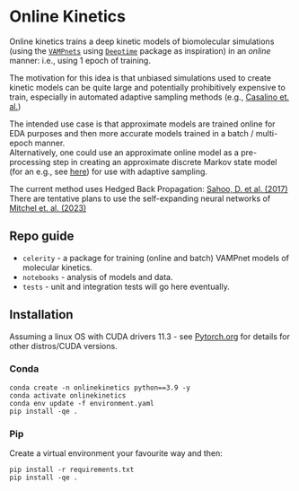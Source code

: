 # Online Kinetics

Online kinetics trains a deep kinetic models of biomolecular simulations (using the [`VAMPnets`](https://www.nature.com/articles/s41467-017-02388-1) 
using [`Deeptime`](https://deeptime-ml.github.io/latest/index.html) package as inspiration) in an *online* manner: 
i.e., using 1 epoch of training. 


The motivation for this idea is that unbiased simulations used to create kinetic models can be quite large and potentially
prohibitively expensive to train, especially in automated adaptive sampling methods (e.g., [Casalino et. al.](https://journals.sagepub.com/doi/full/10.1177/10943420211006452))

The intended use case is that approximate models are trained online for EDA purposes and then more accurate models 
trained in a batch / multi-epoch manner.  
Alternatively, one could use an approximate online model as a pre-processing step in creating an approximate discrete 
Markov state model (for an e.g., see [here](https://deeptime-ml.github.io/latest/notebooks/examples/ala2-example.html)) 
for use with adaptive sampling.  

The current method uses Hedged Back Propagation: [Sahoo, D. et al. (2017)](http://arxiv.org/abs/1711.03705) 
There are tentative plans to use the self-expanding neural networks of [Mitchel et. al. (2023)](https://arxiv.org/abs/2307.04526)

## Repo guide

- `celerity` - a package for training (online and batch)  VAMPnet models of molecular kinetics. 
- `notebooks` - analysis of models and data. 
- `tests` - unit and integration tests will go here eventually. 


## Installation

Assuming a linux OS with CUDA drivers 11.3 - see [Pytorch.org](pytorch.org) for details for other distros/CUDA versions.

### Conda
```
conda create -n onlinekinetics python==3.9 -y
conda activate onlinekinetics 
conda env update -f environment.yaml
pip install -qe . 
```

### Pip
Create a virtual environment your favourite way and then: 
```
pip install -r requirements.txt
pip install -qe . 
```

